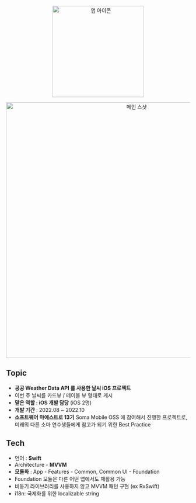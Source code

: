 <p align="center"><img width="250" alt="앱 아이콘" src="https://user-images.githubusercontent.com/61315014/208849118-1e2c0869-2266-45ca-8a1c-3916dc6598cf.png"></p>

<p align="center"><img width="700" alt="메인 스샷" src="https://user-images.githubusercontent.com/61315014/208848565-cdd29aa4-45cb-4617-b380-e9f372d62109.PNG"></p>

## Topic
  
- **공공 Weather Data API 를 사용한 날씨 iOS 프로젝트**
- 이번 주 날씨를 카드뷰 / 테이블 뷰 형태로 게시
- **맡은 역할 : iOS 개발 담당** (iOS 2명)
- **개발 기간** : 2022.08 ~ 2022.10
- **소프트웨어 마에스트로 13기** Soma Mobile OSS 에 참여해서 진행한 프로젝트로, 미래의 다른 소마 연수생들에게 참고가 되기 위한 Best Practice


## Tech

- 언어 : **Swift**
- Architecture - **MVVM**
- **모듈화** : App - Features - Common, Common UI - Foundation
- Foundation 모듈은 다른 어떤 앱에서도 재활용 가능
- 비동기 라이브러리를 사용하지 않고 MVVM 패턴 구현 (ex RxSwift)
- i18n: 국제화를 위한 localizable string
